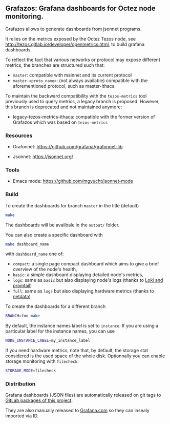 ## Grafazos: Grafana dashboards for Octez node monitoring.

Grafazos allows to generate dashboards from jsonnet programs.

It relies on the metrics exposed by the Octez Tezos node, see http://tezos.gitlab.io/developer/openmetrics.html, to build grafana dashboards.

To reflect the fact that various networks or protocol may expose different metrics, the branches are structured such that:

- `master`: compatible with mainnet and its current protocol
- `master-<proto_name>`: (not always available) compatible with the aforementioned protocol, such as master-ithaca

To maintain the backward compatibility with the `tezos-metrics` tool previously used to query metrics,
a legacy branch is proposed. However, this branch is deprecated and not maintained anymore:

- legacy-tezos-metrics-ithaca: compatible with the former version of Grafazos which was based on `tezos-metrics`

### Resources

- Grafonnet: https://github.com/grafana/grafonnet-lib

- Jsonnet: https://jsonnet.org/

### Tools

- Emacs mode: https://github.com/mgyucht/jsonnet-mode

### Build

To create the dashboards for branch `master` in the title (default)

```sh
make
```

The dashboards will be availbale in the `output/` folder.

You can also create a specific dashboard with

```sh
make dashboard_name
```

with `dashboard_name` one of:
- `compact`: a single page compact dashboard which aims to give a
  brief overview of the node's health,
- `basic`: a simple dashboard displaying detailed node's metrics,
- `logs`: same as `basic` but also displaying node's logs (thanks to [Loki and promtail](https://github.com/grafana/loki))
- `full`: same as `logs` but also displaying hardware metrics (thanks to [netdata](https://www.netdata.cloud/))

To create the dashboards for a different branch

```sh
BRANCH=foo make
```

By default, the instance names label is set to `instance`. If you are
using a particular label for the instance names, you can use

```sh
NODE_INSTANCE_LABEL=my_instance_label
```

If you need hardware metrics, note that, by default, the storage stat considered is the used space of the whole disk.
Optionnally you can enable storage monitoring with ``filecheck``:

```sh
STORAGE_MODE=filecheck
```


### Distribution

Grafana dashboards (JSON files) are automatically released on git tags to [GitLab packages of this project](https://gitlab.com/nomadic-labs/grafazos/-/packages).

They are also manually released to [Grafana.com](https://grafana.com/grafana/dashboards/)
so they can insealy imported via ID.
